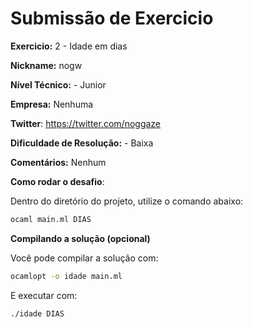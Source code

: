 # Submissão de Exercicio

**Exercicio:** 2 - Idade em dias

**Nickname:** nogw

**Nível Técnico:** - Junior

**Empresa:** Nenhuma

**Twitter**: https://twitter.com/noggaze

**Dificuldade de Resolução:** - Baixa

**Comentários:** Nenhum

**Como rodar o desafio**: 

Dentro do diretório do projeto, utilize o comando abaixo: 
```bash
ocaml main.ml DIAS
```

**Compilando a solução (opcional)**

Você pode compilar a solução com:
```bash
ocamlopt -o idade main.ml
```

E executar com:
```bash
./idade DIAS
```